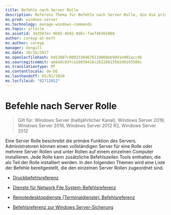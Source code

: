 ```yaml
---
title: Befehle nach Server Rolle
description: Referenz Thema für Befehle nach Server Rolle, die die primäre Funktion des Servers beschreiben.
ms.prod: windows-server
ms.technology: manage-windows-commands
ms.topic: article
ms.assetid: 343597ec-9b92-4b92-8d6c-faef4b565068
author: coreyp-at-msft
ms.author: coreyp
manager: dongill
ms.date: 10/16/2017
ms.openlocfilehash: bd52887c00933304678119068eb90d1e902acc4b
ms.sourcegitcommit: ab64dc83fca28039416c26226815502d0193500c
ms.translationtype: MT
ms.contentlocale: de-DE
ms.lasthandoff: 05/01/2020
ms.locfileid: "82712012"
---
```

# <a name="commands-by-server-role"></a>Befehle nach Server Rolle

> Gilt für: Windows Server (halbjährlicher Kanal), Windows Server 2019, Windows Server 2016, Windows Server 2012 R2, Windows Server 2012

Eine Server Rolle beschreibt die primäre Funktion des Servers. Administratoren können einen vollständigen Server für eine Rolle oder mehrere Server Rollen und unter Rollen auf einem einzelnen Computer installieren. Jede Rolle kann zusätzliche Befehlszeilen Tools enthalten, die als Teil der Rolle installiert werden. In den folgenden Themen wird eine Liste der Befehle bereitgestellt, die den einzelnen Server Rollen zugeordnet sind.

- [Druckbefehlsreferenz](print-command-reference.md)

- [Dienste für Network File System-Befehlsreferenz](services-for-network-file-system-command-reference.md)

- [Remotedesktopdienste (Terminaldienste): Befehlsreferenz](remote-desktop-services-terminal-services-command-reference.md)

- [Befehlsreferenz zur Windows Server-Sicherung](windows-server-backup-command-reference.md)

